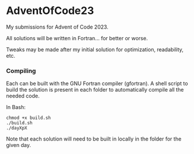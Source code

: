 # AdventOfCode23
My submissions for Advent of Code 2023.

All solutions will be written in Fortran... for better or worse.

Tweaks may be made after my initial solution for optimization, readability, etc.

### Compiling
Each can be built with the GNU Fortran compiler (gfortran). 
A shell script to build the solution is present in each folder to automatically compile all the needed code.

In Bash:
```shell
chmod +x build.sh
./build.sh
./dayXpX
```
Note that each solution will need to be built in locally in the folder for the given day.
